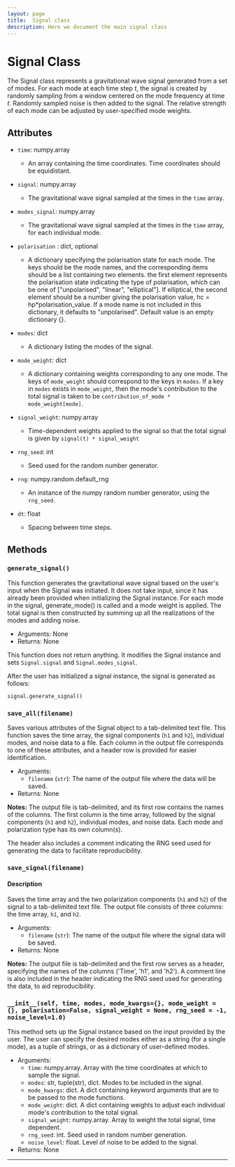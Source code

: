 ```yaml
---
layout: page
title:  Signal class
description: Here we document the main signal class
---
```


# Signal Class
The Signal class represents a gravitational wave signal generated from a set of modes. For each mode at each time step <i>t</i>, the signal is created by randomly sampling from a window centered on the mode frequency at time <i>t</i>. Randomly sampled noise is then added to the signal. The relative strength of each mode can be adjusted by user-specified mode weights.

## Attributes
- `time`: numpy.array
  - An array containing the time coordinates. Time coordinates should be equidistant.

- `signal`: numpy.array
  - The gravitational wave signal sampled at the times in the `time` array.

- `modes_signal`: numpy.array
  - The gravitational wave signal sampled at the times in the `time` array, for each individual mode.

- `polarisation` : dict, optional
  - A dictionary specifying the polarisation state for each mode. 
    The keys should be the mode names, and the corresponding items should be a list containing two elements. 
    the first element represents the polarisation state
    indicating the type of polarisation, which can be one of ["unpolarised", "linear", "elliptical"].
    If elliptical, the second element should be a number giving the polarisation value, hc = hp*polarisation_value.
    If a mode name is not included in this dictionary, it defaults to "unpolarised". 
    Default value is an empty dictionary {}.

- `modes`: dict
  - A dictionary listing the modes of the signal.

- `mode_weight`: dict
  - A dictionary containing weights corresponding to any one mode. The keys of `mode_weight` should correspond to the keys in `modes`. If a key in `modes` exists in `mode_weight`, then the mode's contribution to the total signal is taken to be `contribution_of_mode * mode_weight[mode]`.

- `signal_weight`: numpy.array
  - Time-dependent weights applied to the signal so that the total signal is given by `signal(t) * signal_weight`

- `rng_seed`: int
  - Seed used for the random number generator.

- `rng`: numpy.random.default_rng
  - An instance of the numpy random number generator, using the `rng_seed`.

- `dt`: float
  - Spacing between time steps.

## Methods

### `generate_signal()`
This function generates the gravitational wave signal based on the user's input when the Signal was initiated. It does not take input, since it has already been provided when initializing the Signal instance. For each mode in the signal, generate_mode() is called and a
mode weight is applied. The total signal is then constructed by summing up all the realizations of the modes and adding noise.

- Arguments: None
- Returns: None

This function does not return anything. It modifies the Signal instance and sets `Signal.signal` and `Signal.modes_signal`.

After the user has initialized a signal instance, the signal is generated as follows:
```python
signal.generate_signal()
```

### `save_all(filename)`
Saves various attributes of the Signal object to a tab-delimited text file. This function saves the time array, the signal components (`h1` and `h2`), individual modes, and noise data to a file. Each column in the output file corresponds to one of these attributes, and a header row is provided for easier identification.

- Arguments:
  - `filename` (`str`): The name of the output file where the data will be saved.    
- Returns: None

**Notes:**
The output file is tab-delimited, and its first row contains the names of the columns. The first column is the time array, followed by the signal components (`h1` and `h2`), individual modes, and noise data. Each mode and polarization type has its own column(s).

The header also includes a comment indicating the RNG seed used for generating the data to facilitate reproducibility.

### `save_signal(filename)`

#### Description
Saves the time array and the two polarization components (`h1` and `h2`) of the signal to a tab-delimited text file. The output file consists of three columns: the time array, `h1`, and `h2`.

- Arguments:
  - `filename` (`str`): The name of the output file where the signal data will be saved.
- Returns: None
 
**Notes:**
The output file is tab-delimited and the first row serves as a header, specifying the names of the columns ('Time', 'h1', and 'h2'). 
A comment line is also included in the header indicating the RNG seed used for generating the data, to aid reproducibility.


### `__init__(self, time, modes, mode_kwargs={}, mode_weight = {}, polarisation=False, signal_weight = None, rng_seed = -1, noise_level=1.0)`

This method sets up the Signal instance based on the input provided by the user. The user can specify the desired modes either as a string (for a single mode), as a tuple of strings, or as a dictionary of user-defined modes. 

- Arguments:
  - `time`: numpy.array. Array with the time coordinates at which to sample the signal.
  - `modes`: str, tuple(str), dict. Modes to be included in the signal.
  - `mode_kwargs`: dict. A dict containing keyword arguments that are to be passed to the mode functions.
  - `mode_weight`: dict. A dict containing weights to adjust each individual mode's contribution to the total signal.
  - `signal_weight`: numpy.array. Array to weight the total signal, time dependent.
  - `rng_seed`: int. Seed used in random number generation.
  - `noise_level`: float. Level of noise to be added to the signal.
- Returns: None

---
